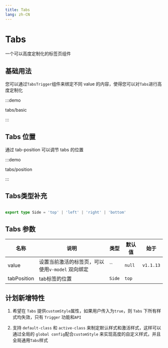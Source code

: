 ```yaml
---
title: Tabs
lang: zh-CN
---
```


# Tabs

一个可以高度定制化的标签页组件

<script setup>
const demos = import.meta.globEager('../../../demos/panda-ui/tabs/*/*.vue')
</script>

## 基础用法

您可以通过`TabsTrigger`组件来绑定不同 value 的内容，使得您可以对`Tabs`进行高度定制化

:::demo

tabs/basic

:::

## Tabs 位置

通过 tab-position 可以调节 tabs 的位置

:::demo

tabs/position

:::

## Tabs类型补充

```typescript

export type Side = 'top' | 'left' | 'right' | 'bottom'
```

## Tabs 参数

| 名称        | 说明                                             | 类型   | 默认值 | 始于      |
| ----------- | ------------------------------------------------ | ------ | ------ | --------- |
| value       | 设置当前激活的标签页，可以使用`v-model` 双向绑定 | ``     | `null` | `v1.1.13` |
| tabPosition | tab标签的位置                                    | `Side` | `top`  |

## 计划新增特性

1. 希望在 `Tabs` 提供`customStyle`属性，如果用户传入为`true`，则 `Tabs` 下所有样式均失效，只有 `Trigger` 功能和`API`

2. 支持 `default-class` 和 `active-class` 来制定默认样式和激活样式，这样可以通过全局的 `global config`配合`customStyle` 来实现高度的自定义样式，并且全局通用`Tabs`样式
